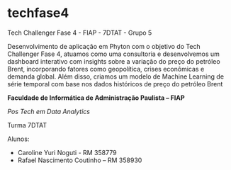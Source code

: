 # techfase4
Tech Challenger Fase 4 - FIAP -  7DTAT - Grupo 5


Desenvolvimento de aplicação em Phyton com o objetivo do Tech Challenger Fase 4, atuamos como uma consultoria e desenvolvemos um dashboard interativo com insights sobre a 
variação do preço do petróleo Brent, incorporando fatores como geopolítica, crises econômicas e demanda global. Além disso, criamos 
um modelo de Machine Learning de série temporal com base nos dados históricos de preço do petróleo Brent


**Faculdade de Informática de Administração Paulista – FIAP**


*Pos Tech em Data Analytics*

Turma 7DTAT

Alunos:

* Caroline Yuri Noguti - RM 358779
* Rafael Nascimento Coutinho – RM 358930
